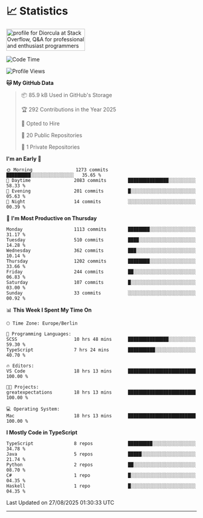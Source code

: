 # 📈 Statistics
 <a href="https://stackoverflow.com/users/10433530/diorcula"><img src="https://stackoverflow.com/users/flair/10433530.png" width="208" height="58" alt="profile for Diorcula at Stack Overflow, Q&amp;A for professional and enthusiast programmers" title="profile for Diorcula at Stack Overflow, Q&amp;A for professional and enthusiast programmers"></a>
 
<!--START_SECTION:waka-->
![Code Time](http://img.shields.io/badge/Code%20Time-583%20hrs%2057%20mins-blue)

![Profile Views](http://img.shields.io/badge/Profile%20Views-0-blue)

**🐱 My GitHub Data** 

> 📦 85.9 kB Used in GitHub's Storage 
 > 
> 🏆 292 Contributions in the Year 2025
 > 
> 💼 Opted to Hire
 > 
> 📜 20 Public Repositories 
 > 
> 🔑 1 Private Repositories 
 > 
**I'm an Early 🐤** 

```text
🌞 Morning                1273 commits        █████████░░░░░░░░░░░░░░░░   35.65 % 
🌆 Daytime                2083 commits        ███████████████░░░░░░░░░░   58.33 % 
🌃 Evening                201 commits         █░░░░░░░░░░░░░░░░░░░░░░░░   05.63 % 
🌙 Night                  14 commits          ░░░░░░░░░░░░░░░░░░░░░░░░░   00.39 % 
```
📅 **I'm Most Productive on Thursday** 

```text
Monday                   1113 commits        ████████░░░░░░░░░░░░░░░░░   31.17 % 
Tuesday                  510 commits         ████░░░░░░░░░░░░░░░░░░░░░   14.28 % 
Wednesday                362 commits         ███░░░░░░░░░░░░░░░░░░░░░░   10.14 % 
Thursday                 1202 commits        ████████░░░░░░░░░░░░░░░░░   33.66 % 
Friday                   244 commits         ██░░░░░░░░░░░░░░░░░░░░░░░   06.83 % 
Saturday                 107 commits         █░░░░░░░░░░░░░░░░░░░░░░░░   03.00 % 
Sunday                   33 commits          ░░░░░░░░░░░░░░░░░░░░░░░░░   00.92 % 
```


📊 **This Week I Spent My Time On** 

```text
🕑︎ Time Zone: Europe/Berlin

💬 Programming Languages: 
SCSS                     10 hrs 48 mins      ███████████████░░░░░░░░░░   59.30 % 
TypeScript               7 hrs 24 mins       ██████████░░░░░░░░░░░░░░░   40.70 % 

🔥 Editors: 
VS Code                  18 hrs 13 mins      █████████████████████████   100.00 % 

🐱‍💻 Projects: 
greatexpectations        18 hrs 13 mins      █████████████████████████   100.00 % 

💻 Operating System: 
Mac                      18 hrs 13 mins      █████████████████████████   100.00 % 
```

**I Mostly Code in TypeScript** 

```text
TypeScript               8 repos             █████████░░░░░░░░░░░░░░░░   34.78 % 
Java                     5 repos             █████░░░░░░░░░░░░░░░░░░░░   21.74 % 
Python                   2 repos             ██░░░░░░░░░░░░░░░░░░░░░░░   08.70 % 
C#                       1 repo              █░░░░░░░░░░░░░░░░░░░░░░░░   04.35 % 
Haskell                  1 repo              █░░░░░░░░░░░░░░░░░░░░░░░░   04.35 % 
```




 Last Updated on 27/08/2025 01:30:33 UTC
<!--END_SECTION:waka-->
 
---

